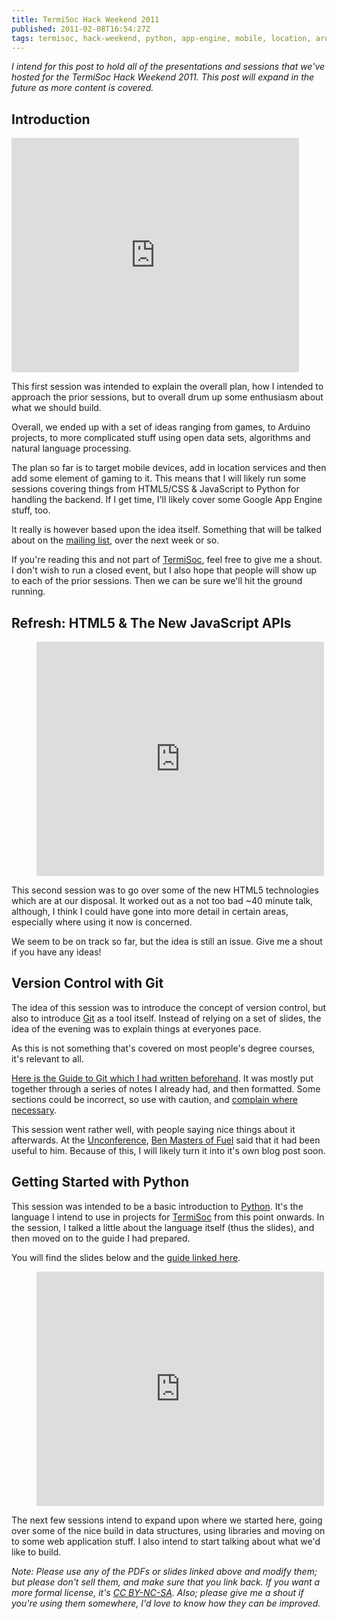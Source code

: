 ```yaml
---
title: TermiSoc Hack Weekend 2011
published: 2011-02-08T16:54:27Z
tags: termisoc, hack-weekend, python, app-engine, mobile, location, arduino
---
```


_I intend for this post to hold all of the presentations and sessions that we've hosted for the TermiSoc Hack Weekend 2011. This post will expand in the future as more content is covered._

## Introduction

<iframe frameborder='0' style='width:460px;height:375px;' src='http://public.iwork.com/embed/?d=Hack_Weekend_2011_58__Introduction.key&a=p1051018750&h=600&w=800&sw=458'>

</iframe>

This first session was intended to explain the overall plan, how I intended to approach the prior sessions, but to overall drum up some enthusiasm about what we should build.

Overall, we ended up with a set of ideas ranging from games, to Arduino projects, to more complicated stuff using open data sets, algorithms and natural language processing.

The plan so far is to target mobile devices, add in location services and then add some element of gaming to it. This means that I will likely run some sessions covering things from HTML5/CSS & JavaScript to Python for handling the backend. If I get time, I'll likely cover some Google App Engine stuff, too.

It really is however based upon the idea itself. Something that will be talked about on the [mailing list](http://lists.termisoc.org/listinfo/termilist), over the next week or so.

If you're reading this and not part of [TermiSoc](http://termisoc.org/), feel free to give me a shout. I don't wish to run a closed event, but I also hope that people will show up to each of the prior sessions. Then we can be sure we'll hit the ground running.

## Refresh: HTML5 & The New JavaScript APIs

<figure>

<iframe frameborder='0' style='width:460px;height:375px;' src='http://public.iwork.com/embed/?d=Refresh_-_HTML5__38__JavaScript.key&a=p1051018750&h=600&w=800&sw=458'>

</iframe>

</figure>

This second session was to go over some of the new HTML5 technologies which are at our disposal. It worked out as a not too bad ~40 minute talk, although, I think I could have gone into more detail in certain areas, especially where using it now is concerned.

We seem to be on track so far, but the idea is still an issue. Give me a shout if you have any ideas!

## Version Control with Git

The idea of this session was to introduce the concept of version control, but also to introduce [Git](http://git-scm.com/) as a tool itself. Instead of relying on a set of slides, the idea of the evening was to explain things at everyones pace.

As this is not something that's covered on most people's degree courses, it's relevant to all.

[Here is the Guide to Git which I had written beforehand](http://nickcharlton.net/resources/guide_to_git.pdf). It was mostly put together through a series of notes I already had, and then formatted. Some sections could be incorrect, so use with caution, and [complain where necessary](mailto:hello@nickcharlton.net).

This session went rather well, with people saying nice things about it afterwards. At the [Unconference](http://nickcharlton.net/post/the-digital-peninsulas-first-web-unconference), [Ben Masters of Fuel](http://www.fuel-communications.co.uk/) said that it had been useful to him. Because of this, I will likely turn it into it's own blog post soon.

## Getting Started with Python

This session was intended to be a basic introduction to [Python](http://python.org/). It's the language I intend to use in projects for [TermiSoc](http://termisoc.org/) from this point onwards. In the session, I talked a little about the language itself (thus the slides), and then moved on to the guide I had prepared.

You will find the slides below and the [guide linked here](http://nickcharlton.net/resources/getting_started_with_python.pdf).

<figure>

<iframe frameborder='0' style='width:460px;height:375px;' src='http://public.iwork.com/embed/?d=Getting_Started_with_Python.key&a=p1051018750&h=600&w=800&sw=458'>

</iframe>

</figure>

The next few sessions intend to expand upon where we started here, going over some of the nice build in data structures, using libraries and moving on to some web application stuff. I also intend to start talking about what we'd like to build.

_Note: Please use any of the PDFs or slides linked above and modify them; but please don't sell them, and make sure that you link back. If you want a more formal license, it's [CC BY-NC-SA](http://creativecommons.org/licenses/by-nc-sa/2.0/uk/). Also; please give me a shout if you're using them somewhere, I'd love to know how they can be improved._

